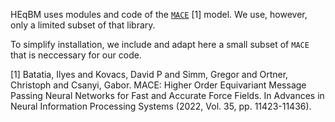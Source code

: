 HEqBM uses modules and code of the [`MACE`](https://github.com/ACEsuit/mace) [1] model.
We use, however, only a limited subset of that library.

To simplify installation, we include and adapt here a small subset of `MACE` that is neccessary for our code.

  [1]  Batatia, Ilyes and Kovacs, David P and Simm, Gregor and Ortner, Christoph and Csanyi, Gabor. MACE: Higher Order Equivariant Message Passing Neural Networks for Fast and Accurate Force Fields. In Advances in Neural Information Processing Systems (2022, Vol. 35, pp. 11423-11436).